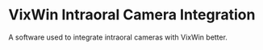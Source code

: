 # VixWin Intraoral Camera Integration
A software used to integrate intraoral cameras with VixWin better.

